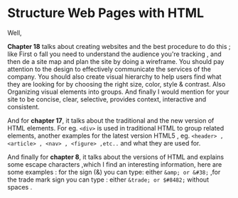 # Structure Web Pages with HTML

Well,

**Chapter 18** talks about creating websites and the best procedure to do this ; like First o fall you need to understand the audience you're tracking , and then de a site map and plan the site by doing a wireframe. You should pay attention to the design to effectively communicate the services of the company. You should also create visual hierarchy  to help users find what they are looking for by choosing the right size, color, style & contrast. Also Organizing visual elements into groups. 
And finally I would mention for your site to be concise, clear, selective, provides context, interactive and consistent.

And for **chapter 17**, it talks about the traditional and the new version of HTML elements. For eg. `<div>` is used in traditional HTML to group related elements, another examples for the latest version HTML5 , eg.  `<header> , <article> , <nav> , <figure> ,etc..` and what they are used for.

And finally for **chapter 8**, it talks about the versions of HTML and explains some escape characters ,which I find an interesting information, here are some examples : for the sign (&) you can type: either `&amp; or &#38;`  ,for the trade mark sign you can type : either `&trade; or $#8482;` without spaces .

 
